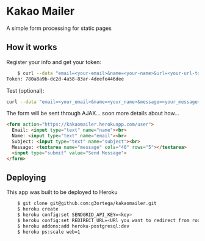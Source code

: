 Kakao Mailer
===========

A simple form processing for static pages

How it works
------------

Register your info and get your token:

```bash
    $ curl --data "email=<your-email>&name=<your-name>&url=<your-url-to-redirect>" http://kakaomailer.herokuapp.com/register
Token: 780a8a9b-dc2d-4a58-83ar-4deefe446dee
```

Test (optional):

```bash
curl --data "email=<your_email>&name=<your_name>&message=<your_message>&subject=<your_subject>" http://kakaomailer.herokuapp.com/user/<token>
```

The form will be sent through AJAX... soon more details about how...

```html
<form action="https://kakaomailer.herokuapp.com/user">
  Email: <input type="text" name="name"><br>
  Name: <input type="text" name="email"><br>
  Subject: <input type="text" name="subject"><br>
  Message: <textarea name="message" cols="40" rows="5"></textarea>
  <input type="submit" value="Send Message">
</form>

```

Deploying
---------

This app was built to be deployed to Heroku

```bash
	$ git clone git@github.com:g3ortega/kakaomailer.git
	$ heroku create
	$ heroku config:set SENDGRID_API_KEY=<key>
	$ heroku config:set REDIRECT_URL=<URl you want to redirect from root path >
	$ heroku addons:add heroku-postgresql:dev
	$ heroku ps:scale web=1
```
